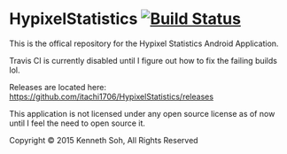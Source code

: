 HypixelStatistics [![Build Status](https://travis-ci.org/itachi1706/HypixelStatistics.svg?branch=master)](https://travis-ci.org/itachi1706/HypixelStatistics)
===

This is the offical repository for the Hypixel Statistics Android Application. 

Travis CI is currently disabled until I figure out how to fix the failing builds lol.  

Releases are located here:       
https://github.com/itachi1706/HypixelStatistics/releases

This application is not licensed under any open source license as of now until I feel the need to open source it.

Copyright © 2015 Kenneth Soh, All Rights Reserved